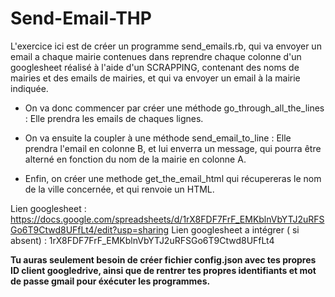 # Send-Email-THP

L'exercice ici est de créer un programme send_emails.rb, qui va envoyer un email a chaque mairie contenues dans  reprendre chaque colonne d'un googlesheet réalisé à l'aide d'un SCRAPPING, contenant des noms de mairies et des emails de mairies, et qui va envoyer un email à la mairie indiquée. 

- On va donc commencer par créer une méthode go_through_all_the_lines : Elle prendra les emails de chaques lignes.

- On va ensuite la coupler à une méthode send_email_to_line : Elle prendra l'email en colonne B, et lui enverra un message, qui pourra être alterné en fonction du nom de la mairie en colonne A.

- Enfin, on créer une methode get_the_email_html qui récupereras le nom de la ville concernée, et qui renvoie un HTML.

Lien googlesheet : https://docs.google.com/spreadsheets/d/1rX8FDF7FrF_EMKblnVbYTJ2uRFSGo6T9Ctwd8UFfLt4/edit?usp=sharing 
Lien googlesheet a intégrer ( si absent) : 1rX8FDF7FrF_EMKblnVbYTJ2uRFSGo6T9Ctwd8UFfLt4

<B>Tu auras seulement besoin de créer fichier config.json avec tes propres ID client googledrive, ainsi que de rentrer tes propres identifiants et mot de passe gmail pour éxécuter les programmes. </B>
